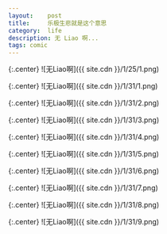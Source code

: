 ```yaml
---
layout:    post
title:     乐极生悲就是这个意思
category:  life
description: 无 Liao 啊...
tags: comic
---
```

{:.center}
![无Liao啊]({{ site.cdn }}/1/25/1.png)

{:.center}
![无Liao啊]({{ site.cdn }}/1/31/1.png)

{:.center}
![无Liao啊]({{ site.cdn }}/1/31/2.png)

{:.center}
![无Liao啊]({{ site.cdn }}/1/31/3.png)

{:.center}
![无Liao啊]({{ site.cdn }}/1/31/4.png)

{:.center}
![无Liao啊]({{ site.cdn }}/1/31/5.png)

{:.center}
![无Liao啊]({{ site.cdn }}/1/31/6.png)

{:.center}
![无Liao啊]({{ site.cdn }}/1/31/7.png)

{:.center}
![无Liao啊]({{ site.cdn }}/1/31/8.png)

{:.center}
![无Liao啊]({{ site.cdn }}/1/31/9.png)